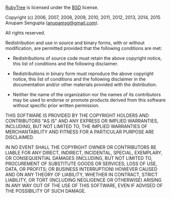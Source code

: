 [RubyTree][]  is licensed under the [BSD][] license.

Copyright (c) 2006, 2007, 2008, 2009, 2010, 2011, 2012, 2013, 2014, 2015
Anupam Sengupta (<anupamsg@gmail.com>).

All rights reserved.

Redistribution and use in source and binary forms, with or without
modification, are permitted provided that the following conditions are met:

- Redistributions of source code must retain the above copyright notice, this
  list of conditions and the following disclaimer.

- Redistributions in binary form must reproduce the above copyright notice,
  this list of conditions and the following disclaimer in the documentation
  and/or other materials provided with the distribution.

- Neither the name of the organization nor the names of its contributors may be
  used to endorse or promote products derived from this software without
  specific prior written permission.

THIS SOFTWARE IS PROVIDED BY THE COPYRIGHT HOLDERS AND CONTRIBUTORS
"AS IS" AND ANY EXPRESS OR IMPLIED WARRANTIES, INCLUDING, BUT NOT
LIMITED TO, THE IMPLIED WARRANTIES OF MERCHANTABILITY AND FITNESS FOR
A PARTICULAR PURPOSE ARE DISCLAIMED.

IN NO EVENT SHALL THE COPYRIGHT OWNER OR CONTRIBUTORS BE LIABLE FOR
ANY DIRECT, INDIRECT, INCIDENTAL, SPECIAL, EXEMPLARY, OR CONSEQUENTIAL
DAMAGES (INCLUDING, BUT NOT LIMITED TO, PROCUREMENT OF SUBSTITUTE
GOODS OR SERVICES; LOSS OF USE, DATA, OR PROFITS; OR BUSINESS
INTERRUPTION) HOWEVER CAUSED AND ON ANY THEORY OF LIABILITY, WHETHER
IN CONTRACT, STRICT LIABILITY, OR TORT (INCLUDING NEGLIGENCE OR
OTHERWISE) ARISING IN ANY WAY OUT OF THE USE OF THIS SOFTWARE, EVEN IF
ADVISED OF THE POSSIBILITY OF SUCH DAMAGE.

[BSD]:       http://opensource.org/licenses/bsd-license.php "BSD License"
[RubyTree]:  http://rubytree.anupamsg.me/ "RubyTree Home Page"
